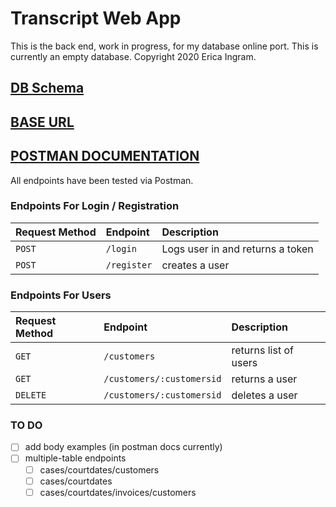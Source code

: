 # Transcript Web App

This is the back end, work in progress, for my database online port.  This is currently an empty database.  Copyright 2020 Erica Ingram.

## [DB Schema](https://dbdesigner.page.link/gbEtfTr1XjgwDa2C7)

## [BASE URL](https://transcript-webapp.herokuapp.com/api)

## [POSTMAN DOCUMENTATION](https://documenter.getpostman.com/view/6401823/SzRxWAvu?version=latest)

All endpoints have been tested via Postman.

### Endpoints For Login / Registration

| Request Method | Endpoint         | Description                          |
| :------------- | :--------------- | :----------------------------------- |
| `POST`         | `/login`     | Logs user in and returns a token     |
| `POST`         | `/register`  | creates a user                       |

### Endpoints For Users

| Request Method | Endpoint                      | Description                          |
| :------------- | :---------------------------- | :----------------------------------- |
| `GET`          | `/customers`              | returns list of users                |
| `GET`          | `/customers/:customersid` | returns a user                       |
| `DELETE`       | `/customers/:customersid` | deletes a user                       |

### TO DO

- [ ] add body examples (in postman docs currently)
- [ ] multiple-table endpoints
    - [ ] cases/courtdates/customers
    - [ ] cases/courtdates
    - [ ] cases/courtdates/invoices/customers
